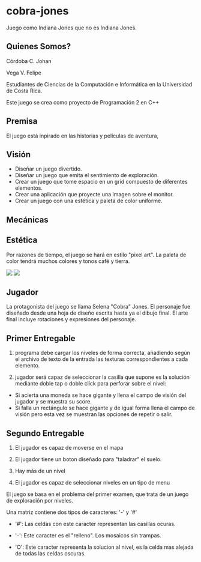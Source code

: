 # cobra-jones
Juego como Indiana Jones que no es Indiana Jones.

## Quienes Somos?
Córdoba C. Johan 

Vega V. Felipe

Estudiantes de Ciencias de la Computación e Informática en la Universidad de Costa Rica.

Este juego se crea como proyecto de Programación 2 en C++

## Premisa
El juego está inpirado en las historias y películas de aventura,  

## Visión
* Diseñar un juego divertido.
* Diseñar un juego que emita el sentimiento de exploración.
* Crear un juego que tome espacio en un grid compuesto de diferentes elementos.
* Crear una aplicación que proyecte una imagen sobre el monitor. 
* Crear un juego con una estética y paleta de color uniforme.

## Mecánicas

## Estética
Por razones de tiempo, el juego se hará en estilo "pixel art". La paleta de color tendrá muchos colores y tonos café y tierra.

![](https://i.imgur.com/ohQxtvh.png)
![](https://i.imgur.com/iXU70Kd.png)

## Jugador
La protagonista del juego se llama Selena "Cobra" Jones. El personaje fue diseñado desde una hoja de diseño escrita hasta ya el dibujo final. El arte final incluye rotaciones y expresiones del personaje.


## Primer Entregable
1. programa debe cargar los niveles de forma correcta, añadiendo según el archivo de texto de la entrada las texturas correspondientes a cada elemento.

2. jugador será capaz de seleccionar la casilla que supone es la solución mediante doble tap o doble click para perforar sobre el nivel:
* Si acierta una moneda se hace gigante y llena el campo de visión del jugador y se muestra su score.
*  Si falla un rectángulo se hace gigante y de igual forma llena el campo de visión pero esta vez se muestran las opciones de repetir o salir.
  
## Segundo Entregable

1. El jugador es capaz de moverse en el mapa

2. El jugador tiene un boton diseñado para "taladrar" el suelo. 

3. Hay más de un nivel

4. El jugador es capaz de seleccionar niveles en un tipo de menu


El juego se basa en el problema del primer examen, que trata de un juego de exploración por niveles.

Una matriz contiene dos tipos de caracteres: '-' y '#'

* '#': Las celdas con este caracter representan las casillas ocuras. 

* '-': Este caracter es el "relleno". Los mosaicos sin trampas.

* 'O': Este caracter representa la solucion al nivel, es la celda mas alejada de todas las celdas oscuras.
